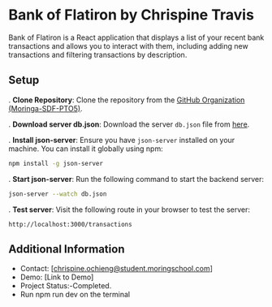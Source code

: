 # Bank of Flatiron by Chrispine Travis

Bank of Flatiron is a React application that displays a list of your recent bank transactions and allows you to interact with them, including adding new transactions and filtering transactions by description.

## Setup

. **Clone Repository**: Clone the repository from the [GitHub Organization (Moringa-SDF-PTO5)](https://github.com/Moringa-SDF-PTO5).

. **Download server db.json**: Download the server `db.json` file from [here](<URL to download db.json>).

. **Install json-server**: Ensure you have `json-server` installed on your machine. You can install it globally using npm:
   ```bash
   npm install -g json-server
   ```

. **Start json-server**: Run the following command to start the backend server:
   ```bash
   json-server --watch db.json
   ```

. **Test server**: Visit the following route in your browser to test the server:
   ```
   http://localhost:3000/transactions
   ```


## Additional Information

- Contact: [chrispine.ochieng@student.moringschool.com]
- Demo: [Link to Demo]
- Project Status:-Completed.
- Run npm run dev on the terminal
